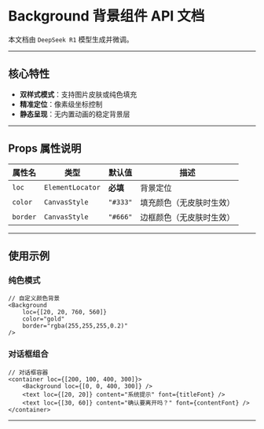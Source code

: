 # Background 背景组件 API 文档

本文档由 `DeepSeek R1` 模型生成并微调。

---

## 核心特性

-   **双样式模式**：支持图片皮肤或纯色填充
-   **精准定位**：像素级坐标控制
-   **静态呈现**：无内置动画的稳定背景层

---

## Props 属性说明

| 属性名   | 类型             | 默认值   | 描述                     |
| -------- | ---------------- | -------- | ------------------------ |
| `loc`    | `ElementLocator` | **必填** | 背景定位                 |
| `color`  | `CanvasStyle`    | `"#333"` | 填充颜色（无皮肤时生效） |
| `border` | `CanvasStyle`    | `"#666"` | 边框颜色（无皮肤时生效） |

---

## 使用示例

### 纯色模式

```tsx
// 自定义颜色背景
<Background
    loc={[20, 20, 760, 560]}
    color="gold"
    border="rgba(255,255,255,0.2)"
/>
```

### 对话框组合

```tsx
// 对话框容器
<container loc={[200, 100, 400, 300]}>
    <Background loc={[0, 0, 400, 300]} />
    <text loc={[20, 20]} content="系统提示" font={titleFont} />
    <text loc={[30, 60]} content="确认要离开吗？" font={contentFont} />
</container>
```

---
